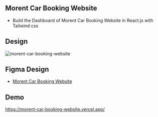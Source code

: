 ## Morent Car Booking Website
- Build the Dashboard of Morent Car Booking Website in React.js with Tailwind css
## Design
![morent-car-booking-website](https://s3-alpha.figma.com/hub/file/4059373738/e2fac41d-d70d-467c-9479-75fe0c5f8154-cover.png)

## Figma Design
- [Morent Car Booking Website](https://morent-car-booking-website.vercel.app)

##  Demo
https://morent-car-booking-website.vercel.app/
